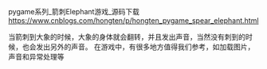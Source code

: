 pygame系列_箭刺Elephant游戏_源码下载
https://www.cnblogs.com/hongten/p/hongten_pygame_spear_elephant.html

当箭刺到大象的时候，大象的身体就会翻转，并且发出声音，当然没有刺到的时候，也会发出另外的声音。
在游戏中，有很多地方值得我们参考，如加载图片，声音和异常处理等